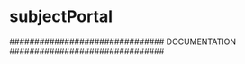 # subjectPortal

###############################
		DOCUMENTATION 
###############################


